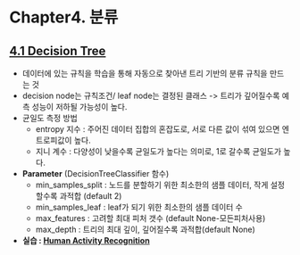# Chapter4. 분류
## [4.1 Decision Tree](https://github.com/sohyuniii/Machine-learning/blob/master/4%EC%9E%A5_Classification/4.1%20Decision-Tree.ipynb)
- 데이터에 있는 규칙을 학습을 통해 자동으로 찾아낸 트리 기반의 분류 규칙을 만드는 것
- decision node는 규칙조건/ leaf node는 결정된 클래스 -> 트리가 깊어질수록 예측 성능이 저하될 가능성이 높다.
- 균일도 측정 방법 
  - entropy 지수 : 주어진 데이터 집합의 혼잡도로, 서로 다른 값이 섞여 있으면 엔트로피값이 높다.
  - 지니 계수 : 다양성이 낮을수록 균일도가 높다는 의미로, 1로 갈수록 균일도가 높다.
- **Parameter** (DecisionTreeClassifier 함수)
  - min_samples_split : 노드를 분할하기 위한 최소한의 샘플 데이터, 작게 설정할수록 과적합 (default 2)
  - min_samples_leaf : leaf가 되기 위한 최소한의 샘플 데이터 수
  - max_features : 고려할 최대 피처 갯수 (default None-모든피처사용)
  - max_depth : 트리의 최대 깊이, 깊어질수록 과적합(default None)
- **실습 : [Human Activity Recognition](https://archive.ics.uci.edu/ml/datasets/Human+Activity+Recognition+Using+Smartphones#)**
